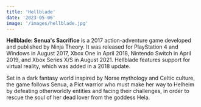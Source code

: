 ```yaml
---
title: 'Hellblade'
date: '2023-05-06'
image: '/images/hellblade.jpg'
---
```


**Hellblade: Senua's Sacrifice** is a 2017 action-adventure game developed and published by Ninja Theory. It was released for PlayStation 4 and Windows in August 2017, Xbox One in April 2018, Nintendo Switch in April 2019, and Xbox Series X/S in August 2021. Hellblade features support for virtual reality, which was added in a 2018 update.

Set in a dark fantasy world inspired by Norse mythology and Celtic culture, the game follows Senua, a Pict warrior who must make her way to Helheim by defeating otherworldly entities and facing their challenges, in order to rescue the soul of her dead lover from the goddess Hela.
